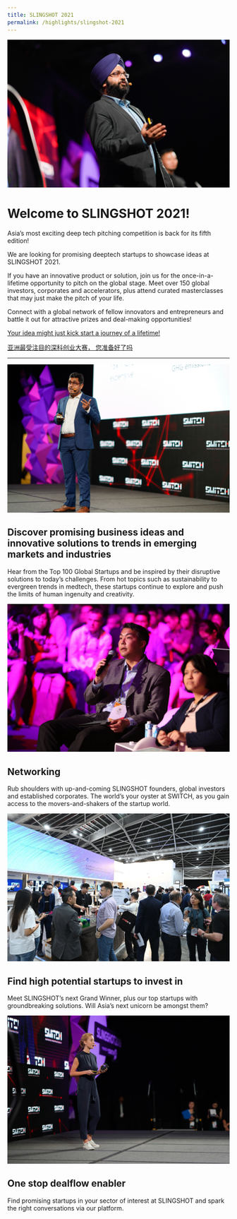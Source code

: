 ```yaml
---
title: SLINGSHOT 2021
permalink: /highlights/slingshot-2021
---
```

![](/images/SLINGSHOT%203.jpg)
# Welcome to SLINGSHOT 2021!
Asia’s most exciting deep tech pitching competition is back for its fifth edition!

We are looking for promising deeptech startups to showcase ideas at SLINGSHOT 2021.

If you have an innovative product or solution, join us for the once-in-a-lifetime opportunity to pitch on the global stage. Meet over 150 global investors, corporates and accelerators, plus attend curated masterclasses that may just make the pitch of your life.

Connect with a global network of fellow innovators and entrepreneurs and battle it out for attractive prizes and deal-making opportunities!

[Your idea might just kick start a journey of a lifetime!](https://slingshot.agorize.com/2021-edition?t=Wpdpp6Sn_r24kjBBmPXsUg?utm_source=www.switchsg.org&utm_medium=referral&utm_campaign=slingshot2021)

[亚洲最受注目的深科创业大赛， 您准备好了吗](https://slingshot-cn.agorize.com/2021-edition?t=fX5LOg7F8fnaJvgACrUEbg?utm_source=www.switchsg.org&utm_medium=referral&utm_campaign=slingshot2021)

---

![](/images/SLINGSHOT%201.jpg)
## Discover promising business ideas and innovative solutions to trends in emerging markets and industries
Hear from the Top 100 Global Startups and be inspired by their disruptive solutions to today’s challenges. From hot topics such as sustainability to evergreen trends in medtech, these startups continue to explore and push the limits of human ingenuity and creativity.

![](/images/SWITCH%20Connect%207.jpg)
## Networking
Rub shoulders with up-and-coming SLINGSHOT founders, global investors and established corporates. The world’s your oyster at SWITCH, as you gain access to the movers-and-shakers of the startup world.

![](/images/Networking.jpg)
## Find high potential startups to invest in
Meet SLINGSHOT’s next Grand Winner, plus our top startups with groundbreaking solutions. Will Asia’s next unicorn be amongst them?

![](/images/SLINGSHOT%202.jpg)
## One stop dealflow enabler
Find promising startups in your sector of interest at SLINGSHOT and spark the right conversations via our platform.